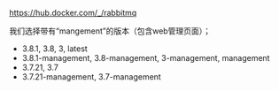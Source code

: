  
 
 https://hub.docker.com/_/rabbitmq

我们选择带有“mangement”的版本（包含web管理页面）；

- 3.8.1, 3.8, 3, latest
- 3.8.1-management, 3.8-management, 3-management, management
- 3.7.21, 3.7
- 3.7.21-management, 3.7-management

